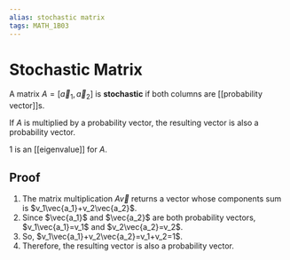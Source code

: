 ```yaml
---
alias: stochastic matrix
tags: MATH_1B03
---
```

# Stochastic Matrix
A matrix $A=[\vec{a}_1,\vec{a}_2]$ is **stochastic** if both columns are [[probability vector]]s.

If $A$ is multiplied by a probability vector, the resulting vector is also a probability vector. 

$1$ is an [[eigenvalue]] for $A$. 

## Proof
1. The matrix multiplication $A\vec{v}$ returns a vector whose components sum is $v_1\vec{a_1}+v_2\vec{a_2}$. 
2. Since $\vec{a_1}$ and $\vec{a_2}$ are both probability vectors, $v_1\vec{a_1}=v_1$ and $v_2\vec{a_2}=v_2$. 
3. So, $v_1\vec{a_1}+v_2\vec{a_2}=v_1+v_2=1$.
4. Therefore, the resulting vector is also a probability vector.
